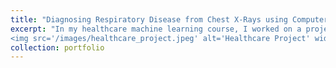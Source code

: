 ```yaml
---
title: "Diagnosing Respiratory Disease from Chest X-Rays using Computer Vision"
excerpt: "In my healthcare machine learning course, I worked on a project centered around predicting a given patient's diagnosis from an X-ray of their chest. Specifically, I sought to diagnose from one of 4 potential outcomes: healthy, COVID, lung opacity, and viral pneumonio. To this end, I created two convolutional neural networks (ResNet18 and VGG16), an Ensemble VAE (Variational AutoEncoder), and a self-supervised MAE-ViT (Masked AutoEncoder Vision Transformer). Overall, the VGG and ResNet models appeared to have the best overall performance (in terms of multiclass AUC). This project shows the potential for computer vision in the field of radiology, and how AI can be a powerful tool used by radiologists in the future. <br/>
<img src='/images/healthcare_project.jpeg' alt='Healthcare Project' width='400' height='400'>"
collection: portfolio
---
```


